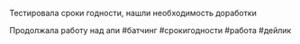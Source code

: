 Тестировала сроки годности, нашли необходимость доработки

Продолжала работу над апи
#батчинг #cрокигодности #работа #дейлик